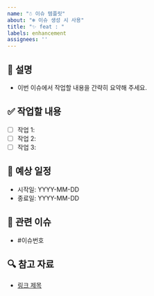 ```yaml
---
name: "☃️ 이슈 템플릿"
about: "❄️ 이슈 생성 시 사용"
title: "✨ feat : "
labels: enhancement
assignees: ''
---
```


## 📄 설명

- 이번 이슈에서 작업할 내용을 간략히 요약해 주세요.

## ✅ 작업할 내용

- [ ] 작업 1: 
- [ ] 작업 2: 
- [ ] 작업 3: 

## 📆 예상 일정

- 시작일: YYYY-MM-DD
- 종료일: YYYY-MM-DD

## 📎 관련 이슈

- #이슈번호

## 🔍 참고 자료

- [링크 제목](URL)